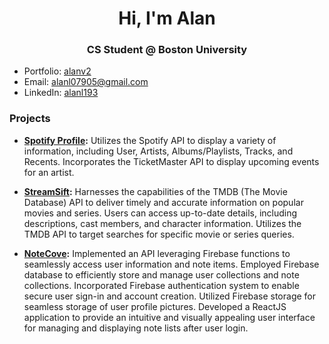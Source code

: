 <h1 align="center">Hi, I'm Alan</h1>
<h3 align="center">CS Student @ Boston University</h3>

- Portfolio: [alanv2](https://alanv2.netlify.app/)
- Email: <a href="mailto:alanl07905@gmail.com" target="_blank">alanl07905@gmail.com</a>
- LinkedIn: <a href="https://www.linkedin.com/in/alanl193/" target="_blank">alanl193</a>

<h3 align="left">Projects</h3>

- **[Spotify Profile](https://sprofile.onrender.com/):** Utilizes the Spotify API to display a variety of information, including User, Artists, Albums/Playlists, Tracks, and Recents. Incorporates the TicketMaster API to display upcoming events for an artist. 

- **[StreamSift](https://streamsift.netlify.app/):** Harnesses the capabilities of the TMDB (The Movie Database) API to deliver timely and accurate information on popular movies and series. Users can access up-to-date details, including descriptions, cast members, and character information. Utilizes the TMDB API to target searches for specific movie or series queries.

- **[NoteCove](https://notecove.netlify.app/):** Implemented an API leveraging Firebase functions to seamlessly access user information and note items. Employed Firebase database to efficiently store and manage user collections and note collections. Incorporated Firebase authentication system to enable secure user sign-in and account creation. Utilized Firebase storage for seamless storage of user profile pictures. Developed a ReactJS application to provide an intuitive and visually appealing user interface for managing and displaying note lists after user login.

